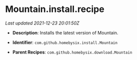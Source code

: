 # Mountain.install.recipe

_Last updated 2021-12-23 20:01:50Z_

- **Description**: Installs the latest version of Mountain.

- **Identifier**: `com.github.homebysix.install.Mountain`

- **Parent Recipes**: `com.github.homebysix.download.Mountain`
